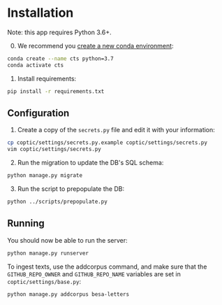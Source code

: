 # Installation

Note: this app requires Python 3.6+. 

0. We recommend you [create a new conda environment](https://docs.conda.io/projects/conda/en/latest/user-guide/tasks/manage-environments.html#creating-an-environment-with-commands):

```sh
conda create --name cts python=3.7
conda activate cts 
```

1. Install requirements:

```sh
pip install -r requirements.txt
```

## Configuration

1. Create a copy of the `secrets.py` file and edit it with your information:

```sh
cp coptic/settings/secrets.py.example coptic/settings/secrets.py
vim coptic/settings/secrets.py
```

2. Run the migration to update the DB's SQL schema:

```sh
python manage.py migrate 
```

3. Run the script to prepopulate the DB:

```sh
python ../scripts/prepopulate.py
```

## Running
You should now be able to run the server:

```sh
python manage.py runserver
```

To ingest texts, use the addcorpus command, and make sure that the `GITHUB_REPO_OWNER` and `GITHUB_REPO_NAME` variables are set in `coptic/settings/base.py`:

```sh
python manage.py addcorpus besa-letters
```

